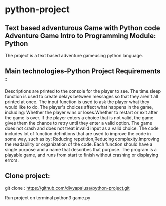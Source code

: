 # python-project
Text based adventurous Game with Python code
Adventure Game
Intro to Programming
Module:  Python
-------
The project is a text based adventure gameusing python language.

Main technologies-Python
Project Requirements :
---------------------
Descriptions are printed to the console for the player to see.
The time.sleep function is used to create delays between messages so that they aren't all printed at once.
The input function is used to ask the player what they would like to do.
The player's choices affect what happens in the game, including: Whether the player wins or loses.Whether to restart or exit after the game is over.
If the player enters a choice that is not valid, the game gives them the chance to retry until they enter a valid option.
The game does not crash and does not treat invalid input as a valid choice.
The code includes lot of function definitions that are used to improve the code in some way, such as by:
Reducing repetition,Reducing complexity,Improving the readability or organization of the code.
Each function should have a single purpose and a name that describes that purpose.
The program is a playable game, and runs from start to finish without crashing or displaying errors.

Clone project:
--------------
git clone : https://github.com/divyapalusa/python-project.git


Run project on terminal
python3 game.py
